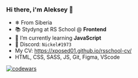 ### Hi there, i'm Aleksey 👋

- ❄ From Siberia
- 📚 Stydyng at RS School @ **Frontend**
- 🌱 I’m currently learning **JavaScript**
- 💬 Discord: `Nickel#1973`
- My CV: https://xposed01.github.io/rsschool-cv/
- HTML, CSS, SASS, JS, Git, Figma, VScode

[![codewars](https://www.codewars.com/users/xposed01/badges/small)](https://www.codewars.com/users/xposed01)






